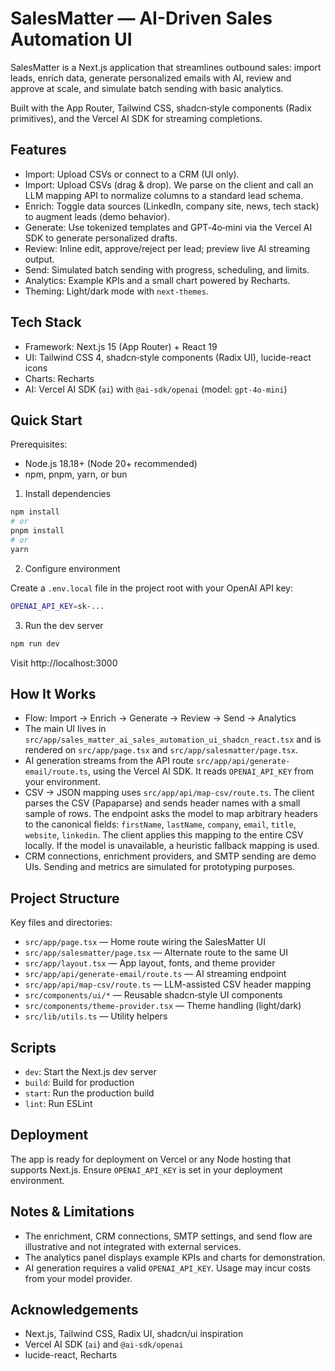 # SalesMatter — AI-Driven Sales Automation UI

SalesMatter is a Next.js application that streamlines outbound sales: import leads, enrich data, generate personalized emails with AI, review and approve at scale, and simulate batch sending with basic analytics.

Built with the App Router, Tailwind CSS, shadcn‑style components (Radix primitives), and the Vercel AI SDK for streaming completions.

## Features

- Import: Upload CSVs or connect to a CRM (UI only).
- Import: Upload CSVs (drag & drop). We parse on the client and call an LLM mapping API to normalize columns to a standard lead schema.
- Enrich: Toggle data sources (LinkedIn, company site, news, tech stack) to augment leads (demo behavior).
- Generate: Use tokenized templates and GPT‑4o‑mini via the Vercel AI SDK to generate personalized drafts.
- Review: Inline edit, approve/reject per lead; preview live AI streaming output.
- Send: Simulated batch sending with progress, scheduling, and limits.
- Analytics: Example KPIs and a small chart powered by Recharts.
- Theming: Light/dark mode with `next-themes`.

## Tech Stack

- Framework: Next.js 15 (App Router) + React 19
- UI: Tailwind CSS 4, shadcn‑style components (Radix UI), lucide-react icons
- Charts: Recharts
- AI: Vercel AI SDK (`ai`) with `@ai-sdk/openai` (model: `gpt-4o-mini`)

## Quick Start

Prerequisites:

- Node.js 18.18+ (Node 20+ recommended)
- npm, pnpm, yarn, or bun

1) Install dependencies

```bash
npm install
# or
pnpm install
# or
yarn
```

2) Configure environment

Create a `.env.local` file in the project root with your OpenAI API key:

```bash
OPENAI_API_KEY=sk-...
```

3) Run the dev server

```bash
npm run dev
```

Visit http://localhost:3000

## How It Works

- Flow: Import → Enrich → Generate → Review → Send → Analytics
- The main UI lives in `src/app/sales_matter_ai_sales_automation_ui_shadcn_react.tsx` and is rendered on `src/app/page.tsx` and `src/app/salesmatter/page.tsx`.
- AI generation streams from the API route `src/app/api/generate-email/route.ts`, using the Vercel AI SDK. It reads `OPENAI_API_KEY` from your environment.
- CSV → JSON mapping uses `src/app/api/map-csv/route.ts`. The client parses the CSV (Papaparse) and sends header names with a small sample of rows. The endpoint asks the model to map arbitrary headers to the canonical fields: `firstName`, `lastName`, `company`, `email`, `title`, `website`, `linkedin`. The client applies this mapping to the entire CSV locally. If the model is unavailable, a heuristic fallback mapping is used.
- CRM connections, enrichment providers, and SMTP sending are demo UIs. Sending and metrics are simulated for prototyping purposes.

## Project Structure

Key files and directories:

- `src/app/page.tsx` — Home route wiring the SalesMatter UI
- `src/app/salesmatter/page.tsx` — Alternate route to the same UI
- `src/app/layout.tsx` — App layout, fonts, and theme provider
- `src/app/api/generate-email/route.ts` — AI streaming endpoint
- `src/app/api/map-csv/route.ts` — LLM-assisted CSV header mapping
- `src/components/ui/*` — Reusable shadcn‑style UI components
- `src/components/theme-provider.tsx` — Theme handling (light/dark)
- `src/lib/utils.ts` — Utility helpers

## Scripts

- `dev`: Start the Next.js dev server
- `build`: Build for production
- `start`: Run the production build
- `lint`: Run ESLint

## Deployment

The app is ready for deployment on Vercel or any Node hosting that supports Next.js. Ensure `OPENAI_API_KEY` is set in your deployment environment.

## Notes & Limitations

- The enrichment, CRM connections, SMTP settings, and send flow are illustrative and not integrated with external services.
- The analytics panel displays example KPIs and charts for demonstration.
- AI generation requires a valid `OPENAI_API_KEY`. Usage may incur costs from your model provider.

## Acknowledgements

- Next.js, Tailwind CSS, Radix UI, shadcn/ui inspiration
- Vercel AI SDK (`ai`) and `@ai-sdk/openai`
- lucide-react, Recharts
